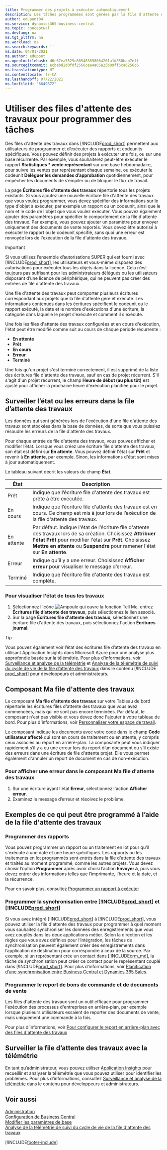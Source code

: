 ```yaml
---
title: Programmer des projets à exécuter automatiquement
description: Les tâches programmées sont gérées par la file d'attente des travaux. Ces projets exécutent des rapports et des codeunits. Vous pouvez définir des projets à exécuter une fois, ou sur une base récurrente.
author: edupont04
ms.service: dynamics365-business-central
ms.topic: conceptual
ms.devlang: na
ms.tgt_pltfrm: na
ms.workload: na
ms.search.keywords: ''
ms.date: 04/01/2021
ms.author: edupont
ms.openlocfilehash: d6c67ea5529e885483858064201a1d850bab7eff
ms.sourcegitcommit: ecbabd2d0fdf2566cea4a05a25b09ff6ca6256c6
ms.translationtype: HT
ms.contentlocale: fr-CA
ms.lasthandoff: 07/22/2021
ms.locfileid: "6649872"
---
```

# <a name="use-job-queues-to-schedule-tasks"></a>Utiliser des files d'attente des travaux pour programmer des tâches

Des files d'attente des travaux dans [!INCLUDE[prod_short](includes/prod_short.md)] permettent aux utilisateurs de programmer et d’exécuter des rapports et codeunits spécifiques. Vous pouvez définir des projets à exécuter une fois, ou sur une base récurrente. Par exemple, vous souhaiterez peut-être exécuter le rapport **Statistiques * vente représentant** sur une base hebdomadaire, pour suivre les ventes par représentant chaque semaine, ou exécuter le codeunit **Déléguer les demandes d’approbation** quotidiennement, pour empêcher les documents de s’empiler ou de bloquer le flux de travail.

La page **Écritures file d'attente des travaux** répertorie tous les projets existants. Si vous ajoutez une nouvelle écriture file d'attente des travaux que vous voulez programmer, vous devez spécifier des informations sur le type d'objet à exécuter, par exemple un rapport ou un codeunit, ainsi que le nom et le code de l'objet que vous voulez exécuter. Vous pouvez également ajouter des paramètres pour spécifier le comportement de la file d'attente des travaux. Par exemple, vous pouvez ajouter un paramètre pour envoyer uniquement des documents de vente reportés. Vous devez être autorisé à exécuter le rapport ou le codeunit spécifié, sans quoi une erreur est renvoyée lors de l'exécution de la file d'attente des travaux.  
> [!IMPORTANT]  
> Si vous utilisez l’ensemble d’autorisations SUPER qui est fourni avec [!INCLUDE[prod_short](includes/prod_short.md)], les utilisateurs et vous-même disposez des autorisations pour exécuter tous les objets dans la licence. Cela n’est toujours pas suffisant pour les administrateurs délégués ou les utilisateurs disposant d’une licence de périphérique, qui ne peuvent pas créer des entrées de file d'attente des travaux.

Une file d'attente des travaux peut comporter plusieurs écritures correspondant aux projets que la file d'attente gère et exécute. Les informations contenues dans les écritures spécifient le codeunit ou le rapport exécuté, la date et le nombre d'exécutions d'une écriture, la catégorie dans laquelle le projet s'exécute et comment il s'exécute.  

Une fois les files d'attente des travaux configurées et en cours d'exécution, l'état peut être modifié comme suit au cours de chaque période récurrente :

* **En attente**  
* **Prêt**  
* **En cours**  
* **Erreur**  
* **Terminé**  

Une fois qu'un projet s'est terminé correctement, il est supprimé de la liste des écritures file d'attente des travaux, sauf en cas de projet récurrent. S'il s'agit d'un projet récurrent, le champ **Heure de début (au plus tôt)** est ajusté pour afficher la prochaine heure d'exécution planifiée pour le projet.  

## <a name="monitor-status-or-errors-in-the-job-queue"></a>Surveiller l’état ou les erreurs dans la file d’attente des travaux

Les données qui sont générées lors de l'exécution d'une file d'attente des travaux sont stockées dans la base de données, de sorte que vous puissiez résoudre les erreurs de la file d'attente des travaux.  

Pour chaque entrée de file d'attente des travaux, vous pouvez afficher et modifier l’état. Lorsque vous créez une écriture file d'attente des travaux, son état est défini sur **En attente**. Vous pouvez définir l'état sur **Prêt** et revenir à **En attente**, par exemple. Sinon, les informations d'état sont mises à jour automatiquement.

Le tableau suivant décrit les valeurs du champ **État**.

| État | Description |
|--|--|
| Prêt | Indique que l’écriture file d'attente des travaux est prête à être exécutée. |
| En cours | Indique que l’écriture file d'attente des travaux est en cours. Ce champ est mis à jour lors de l’exécution de la file d'attente des travaux. |
| En attente | Par défaut. Indique l'état de l’écriture file d'attente des travaux lors de sa création. Choisissez **Attribuer l'état Prêt** pour modifier l'état sur **Prêt**. Choisissez **Mettre en attente** ou **Suspendre** pour ramener l'état sur **En attente**. |
| Erreur | Indique qu’il y a une erreur. Choisissez **Afficher erreur** pour visualiser le message d’erreur. |
| Terminé | Indique que l’écriture file d'attente des travaux est complète. |

### <a name="to-view-status-for-any-job"></a>Pour visualiser l'état de tous les travaux

1. Sélectionnez l’icône ![Ampoule qui ouvre la fonction Tell Me.](media/ui-search/search_small.png "Dites-moi ce que vous voulez faire") entrez **Écritures file d’attente des travaux**, puis sélectionnez le lien associé.
2. Sur la page **Écritures file d'attente des travaux**, sélectionnez une écriture file d'attente des travaux, puis sélectionnez l'action **Écritures journal**.  

> [!TIP]
> Vous pouvez également voir l’état des écritures file d’attente des travaux en utilisant Application Insights dans Microsoft Azure pour une analyse plus approfondie basée sur la télémétrie. Pour plus d’informations, voir [Surveillance et analyse de la télémétrie](/dynamics365/business-central/dev-itpro/administration/telemetry-overview) et [Analyse de la télémétrie de suivi du cycle de vie de la file d’attente des travaux](/dynamics365/business-central/dev-itpro/administration/telemetry-job-queue-lifecycle-trace) dans le contenu [!INCLUDE [prod_short](includes/prod_short.md)] pour développeurs et administrateurs.

## <a name="the-my-job-queue-part"></a>Composant Ma file d'attente des travaux
Le composant **Ma file d'attente des travaux** sur votre Tableau de bord répertorie les écritures files d'attente des travaux que vous avez commencées, mais qui ne sont pas encore terminées. Par défaut, le composant n'est pas visible et vous devez donc l'ajouter à votre tableau de bord. Pour plus d'informations, voir [Personnaliser votre espace de travail](ui-personalization-user.md).  

Le composant indique les documents avec votre code dans le champ **Code utilisateur affecté** qui sont en cours de traitement ou en attente, y compris ceux associés au report en arrière-plan. La composante peut vous indiquer rapidement s’il y a eu une erreur lors du report d’un document ou s’il existe des erreurs dans une écriture de file d'attente projet. Elle vous permet également d'annuler un report de document en cas de non-exécution.

### <a name="to-view-an-error-from-the-my-job-queue-part"></a>Pour afficher une erreur dans le composant Ma file d'attente des travaux

1. Sur une écriture ayant l'état **Erreur**, sélectionnez l'action **Afficher erreur**.
2. Examinez le message d’erreur et résolvez le problème.

## <a name="examples-of-what-can-be-scheduled-using-job-queue"></a>Exemples de ce qui peut être programmé à l’aide de la file d'attente des travaux

### <a name="schedule-reports"></a>Programmer des rapports

Vous pouvez programmer un rapport ou un traitement en lot pour qu'il s'exécute à une date et une heure spécifiques. Les rapports ou les traitements en lot programmés sont entrés dans la file d'attente des travaux et traités au moment programmé, comme les autres projets. Vous devez choisir l’option **Programmer** après avoir choisi l’action **Envoyer à**, puis vous devez entrer des informations telles que l’imprimante, l’heure et la date, et la récurrence.  

Pour en savoir plus, consultez [Programmer un rapport à exécuter](ui-work-report.md#ScheduleReport)

### <a name="schedule-synchronization-between-prod_short-and-prod_short"></a>Programmer la synchronisation entre [!INCLUDE[prod_short](includes/prod_short.md)] et [!INCLUDE[prod_short](includes/cds_long_md.md)]

Si vous avez intégré [!INCLUDE[prod_short](includes/prod_short.md)] à [!INCLUDE[prod_short](includes/cds_long_md.md)], vous pouvez utiliser la file d'attente des travaux pour programmer à quel moment vous souhaitez synchroniser les données des enregistrements que vous avez couplés dans les deux applications métier. Selon la direction et les règles que vous avez définies pour l’intégration, les tâches de synchronisation peuvent également créer des enregistrements dans l’application de destination pour correspondre à ceux de la source. Par exemple, si un représentant crée un contact dans [!INCLUDE[crm_md](includes/crm_md.md)], la tâche de synchronisation peut créer ce contact pour le représentant couplé dans [!INCLUDE[prod_short](includes/prod_short.md)]. Pour plus d’informations, voir [Planification d’une synchronisation entre Business Central et Dynamics 365 Sales](admin-scheduled-synchronization-using-the-synchronization-job-queue-entries.md).

### <a name="schedule-the-posting-of-sales-and-purchase-orders"></a>Programmer le report de bons de commande et de documents de vente

Les files d'attente des travaux sont un outil efficace pour programmer l'exécution des processus d'entreprises en arrière-plan, par exemple lorsque plusieurs utilisateurs essaient de reporter des documents de vente, mais uniquement une commande à la fois.  

Pour plus d’informations, voir [Pour configurer le report en arrière-plan avec des files d'attente des travaux](ui-batch-posting.md#to-set-up-background-posting-with-job-queues)

## <a name="monitor-the-job-queue-with-telemetry"></a>Surveiller la file d’attente des travaux avec la télémétrie

En tant qu’administrateur, vous pouvez utiliser [Application Insights](/azure/azure-monitor/app/app-insights-overview) pour recueillir et analyser la télémétrie que vous pouvez utiliser pour identifier les problèmes. Pour plus d’informations, consultez [Surveillance et analyse de la télémétrie](/dynamics365/business-central/dev-itpro/administration/telemetry-overview) dans le contenu pour développeurs et administrateurs.  

## <a name="see-also"></a>Voir aussi

[Administration](admin-setup-and-administration.md)  
[Configuration de Business Central](setup.md)  
[Modifier les paramètres de base](ui-change-basic-settings.md)  
[Analyse de la télémétrie de suivi du cycle de vie de la file d'attente des travaux](/dynamics365/business-central/dev-itpro/administration/telemetry-job-queue-lifecycle-trace)  


[!INCLUDE[footer-include](includes/footer-banner.md)]